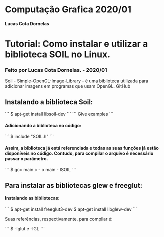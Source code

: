 # Computação Grafica 2020/01
<h4> Lucas Cota Dornelas </h4>

<h1>Tutorial: Como instalar e utilizar a biblioteca SOIL no Linux.</h1>
    <h3>Feito por Lucas Cota Dornelas. - 2020/01</h3>

<p>Soil - Simple-OpenGL-Image-Library - é uma biblioteca utilizada para adicionar imagens em programas que usam OpenGL. GitHub</p>

<h2>Instalando a biblioteca Soil:</h2>
```
$ apt-get install libsoil-dev
```
```
Give examples
```
<h4>Adicionando a biblioteca no código:</h4>
```
$ include "SOIL.h"
```

<h4>Assim, a biblioteca já está referenciada e todas as suas funções já estão disponíveis no código. Contudo, para compilar o arquivo é necessário passar o parâmetro.</h4> 
```
$ gcc main.c - o main - lSOIL
```
<h2>Para instalar as bibliotecas glew e  freeglut:</h2>
<h4>Instalando as bibliotecas:</h4>
```
$ apt-get install freeglut3-dev
$ apt-get install libglew-dev
```
<p>Suas referências, respectivamente, para compilar é:</p> 
```    
$ -lglut e  -lGL   
```

